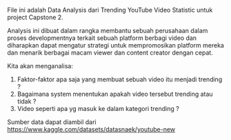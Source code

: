 File ini adalah Data Analysis dari Trending YouTube Video Statistic untuk project Capstone 2.

Analysis ini dibuat dalam rangka membantu sebuah perusahaan dalam proses developmentnya terkait sebuah platform berbagi video dan diharapkan dapat mengatur strategi untuk mempromosikan platform mereka dan menarik berbagai macam viewer dan content creator dengan cepat.

Kita akan menganalisa:
  1. Faktor-faktor apa saja yang membuat sebuah video itu menjadi trending ?
  2. Bagaimana system menentukan apakah video tersebut trending atau tidak ?
  3. Video seperti apa yg masuk ke dalam kategori trending ?

Sumber data dapat diambil dari https://www.kaggle.com/datasets/datasnaek/youtube-new
